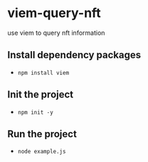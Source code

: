# viem-query-nft
use viem to query nft information

## Install dependency packages
- ``npm install viem``

## Init the project
- ``npm init -y``

## Run the project
- ``node example.js``
